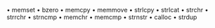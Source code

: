 • memset
• bzero
• memcpy
• memmove
• strlcpy
• strlcat
• strchr
• strrchr
• strncmp
• memchr
• memcmp
• strnstr
• calloc
• strdup